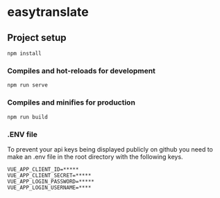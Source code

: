 # easytranslate

## Project setup
```
npm install
```

### Compiles and hot-reloads for development
```
npm run serve
```

### Compiles and minifies for production
```
npm run build
```

### .ENV file

To prevent your api keys being displayed publicly on github you need to make an .env file in the root directory with the following keys. 

```
VUE_APP_CLIENT_ID=*****
VUE_APP_CLIENT_SECRET=*****
VUE_APP_LOGIN_PASSWORD=*****
VUE_APP_LOGIN_USERNAME=****
```

